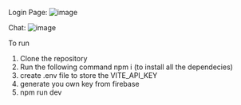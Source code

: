 Login Page: 
![image](https://github.com/user-attachments/assets/3861d994-5326-4a81-940b-11aa9bff99c5)

Chat:
![image](https://github.com/user-attachments/assets/afd6f02b-84e5-4d29-8fe1-fac495ef206a)

To run
1. Clone the repository
2. Run the following command
   npm i (to install all the dependecies)
3. create .env file to store the VITE_API_KEY
4. generate you own key from firebase
5. npm run dev

